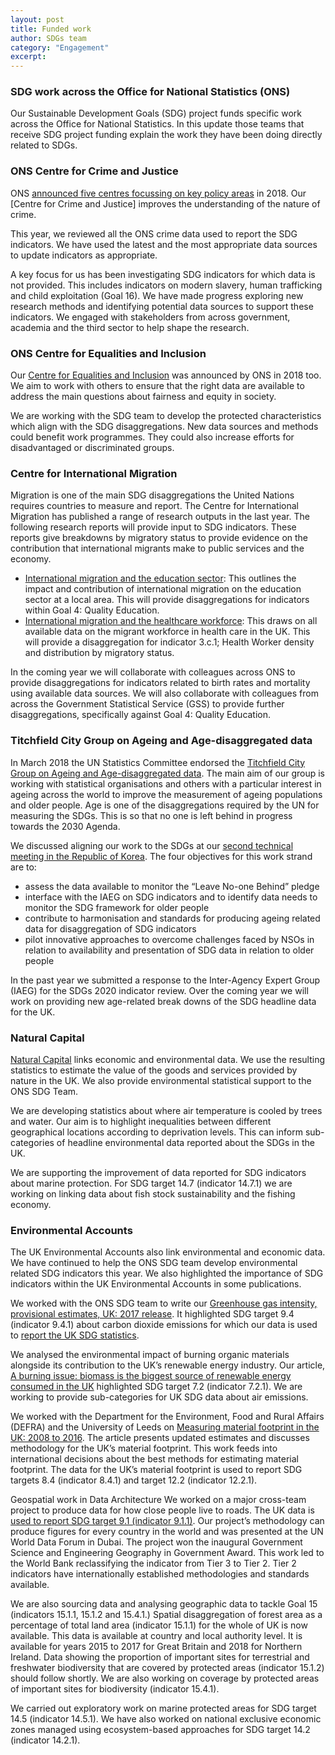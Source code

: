 ```yaml
---
layout: post
title: Funded work
author: SDGs team
category: "Engagement"
excerpt: 
---
```


### SDG work across the Office for National Statistics (ONS)
Our Sustainable Development Goals (SDG) project funds specific work across the Office for National Statistics. In this update those teams that receive SDG project funding explain the work they have been doing directly related to SDGs.

### ONS Centre for Crime and Justice
ONS [announced five centres focussing on key policy areas](https://blog.ons.gov.uk/2018/10/04/new-ons-centres-to-focus-on-the-public-policy-issues-that-matter/) in 2018. Our [Centre for Crime and Justice] improves the understanding of the nature of crime.

This year, we reviewed all the ONS crime data used to report the SDG indicators. We have used the latest and the most appropriate data sources to update indicators as appropriate.

A key focus for us has been investigating SDG indicators for which data is not provided. This includes indicators on modern slavery, human trafficking and child exploitation (Goal 16). We have made progress exploring new research methods and identifying potential data sources to support these indicators. We engaged with stakeholders from across government, academia and the third sector to help shape the research.

### ONS Centre for Equalities and Inclusion
Our [Centre for Equalities and Inclusion](https://www.ons.gov.uk/aboutus/whatwedo/programmesandprojects/centreforequalitiesandinclusion) was announced by ONS in 2018 too. We aim to work with others to ensure that the right data are available to address the main questions about fairness and equity in society. 

We are working with the SDG team to develop the protected characteristics which align with the SDG disaggregations. New data sources and methods could benefit work programmes. They could also increase efforts for disadvantaged or discriminated groups.

### Centre for International Migration
Migration is one of the main SDG disaggregations the United Nations requires countries to measure and report.
The Centre for International Migration has published a range of research outputs in the last year. The following research reports will provide input to SDG indicators. These reports give breakdowns by migratory status to provide evidence on the contribution that international migrants make to public services and the economy.

* [International migration and the education sector](https://www.ons.gov.uk/peoplepopulationandcommunity/populationandmigration/internationalmigration/articles/internationalmigrationandtheeducationsectorwhatdoesthecurrentevidenceshow/2019-05-03): This outlines the impact and contribution of international migration on the education sector at a local area. This will provide disaggregations for indicators within Goal 4: Quality Education.
*	[International migration and the healthcare workforce](https://www.ons.gov.uk/peoplepopulationandcommunity/populationandmigration/internationalmigration/articles/internationalmigrationandthehealthcareworkforce/2019-08-15): This draws on all available data on the migrant workforce in health care in the UK. This will provide a disaggregation for indicator 3.c.1; Health Worker density and distribution by migratory status. 

In the coming year we will collaborate with colleagues across ONS to provide disaggregations for indicators related to birth rates and mortality using available data sources. We will also collaborate with colleagues from across the Government Statistical Service (GSS) to provide further disaggregations, specifically against Goal 4: Quality Education.

### Titchfield City Group on Ageing and Age-disaggregated data
In March 2018 the UN Statistics Committee endorsed the [Titchfield City Group on Ageing and Age-disaggregated data](https://unstats.un.org/unsd/methodology/citygroups/Titchfield.cshtml). The main aim of our group is working with statistical organisations and others with a particular interest in ageing across the world to improve the measurement of ageing populations and older people. Age is one of the disaggregations required by the UN for measuring the SDGs. This is so that no one is left behind in progress towards the 2030 Agenda.

We discussed aligning our work to the SDGs at our [second technical meeting in the Republic of Korea](https://gss.civilservice.gov.uk/wp-content/uploads/2019/07/Report-of-the-2nd-technical-meeting-of-the-Titchfield-City-Group-11-12-June-2019.pdf). The four objectives for this work strand are to:
*	assess the data available to monitor the “Leave No-one Behind” pledge
*	interface with the IAEG on SDG indicators and to identify data needs to monitor the SDG framework for older people
*	contribute to harmonisation and standards for producing ageing related data for disaggregation of SDG indicators
*	pilot innovative approaches to overcome challenges faced by NSOs in relation to availability and presentation of SDG data in relation to older people

In the past year we submitted a response to the Inter-Agency Expert Group (IAEG) for the SDGs 2020 indicator review. Over the coming year we will work on providing new age-related break downs of the SDG headline data for the UK.

### Natural Capital
[Natural Capital](https://www.ons.gov.uk/economy/nationalaccounts/uksectoraccounts/methodologies/naturalcapital) links economic and environmental data. We use the resulting statistics to estimate the value of the goods and services provided by nature in the UK. We also provide environmental statistical support to the ONS SDG Team.

We are developing statistics about where air temperature is cooled by trees and water. Our aim is to highlight inequalities between different geographical locations according to deprivation levels. This can inform sub-categories of headline environmental data reported about the SDGs in the UK.

We are supporting the improvement of data reported for SDG indicators about marine protection. For SDG target 14.7 (indicator 14.7.1) we are working on linking data about fish stock sustainability and the fishing economy.

### Environmental Accounts
The UK Environmental Accounts also link environmental and economic data. We have continued to help the ONS SDG team develop environmental related SDG indicators this year. We also highlighted the importance of SDG indicators within the UK Environmental Accounts in some publications.

We worked with the ONS SDG team to write our [Greenhouse gas intensity, provisional estimates, UK: 2017 release](https://www.ons.gov.uk/economy/environmentalaccounts/bulletins/greenhousegasintensityprovisionalestimatesuk/2017#toc). It highlighted SDG target 9.4 (indicator 9.4.1) about carbon dioxide emissions for which our data is used to [report the UK SDG statistics](https://sustainabledevelopment-uk.github.io/9-4-1/).

We analysed the environmental impact of burning organic materials alongside its contribution to the UK’s renewable energy industry. Our article, [A burning issue: biomass is the biggest source of renewable energy consumed in the UK](https://www.ons.gov.uk/economy/environmentalaccounts/articles/aburningissuebiomassisthebiggestsourceofrenewableenergyconsumedintheuk/2019-08-30) highlighted SDG target 7.2 (indicator 7.2.1). We are working to provide sub-categories for UK SDG data about air emissions.

We worked with the Department for the Environment, Food and Rural Affairs (DEFRA) and the University of Leeds on [Measuring material footprint in the UK: 2008 to 2016](https://www.ons.gov.uk/economy/environmentalaccounts/methodologies/measuringmaterialfootprintintheuk2008to2016#toc). The article presents updated estimates and discusses methodology for the UK’s material footprint. This work feeds into international decisions about the best methods for estimating material footprint. The data for the UK’s material footprint is used to report SDG targets 8.4 (indicator 8.4.1) and target 12.2 (indicator 12.2.1).

Geospatial work in Data Architecture 
We worked on a major cross-team project to produce data for how close people live to roads. The UK data is [used to report SDG target 9.1 (indicator 9.1.1)](https://sustainabledevelopment-uk.github.io/9-1-1/). Our project’s methodology can produce figures for every country in the world and was presented at the UN World Data Forum in Dubai. The project won the inaugural Government Science and Engineering Geography in Government Award. This work led to the World Bank reclassifying the indicator from Tier 3 to Tier 2. Tier 2 indicators have internationally established methodologies and standards available.

We are also sourcing data and analysing geographic data to tackle Goal 15 (indicators 15.1.1, 15.1.2 and 15.4.1.) Spatial disaggregation of forest area as a percentage of total land area (indicator 15.1.1) for the whole of UK is now available. This data is available at country and local authority level. It is available for years 2015 to 2017 for Great Britain and 2018 for Northern Ireland. Data showing the proportion of important sites for terrestrial and freshwater biodiversity that are covered by protected areas (indicator 15.1.2) should follow shortly. We are also working on coverage by protected areas of important sites for biodiversity (indicator 15.4.1).

We carried out exploratory work on marine protected areas for SDG target 14.5 (indicator 14.5.1). We have also worked on national exclusive economic zones managed using ecosystem-based approaches for SDG target 14.2 (indicator 14.2.1).




